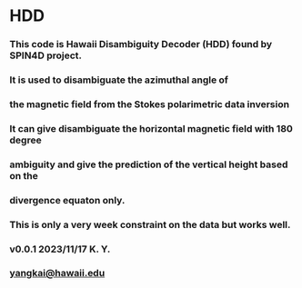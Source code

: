 # HDD
### This code is Hawaii Disambiguity Decoder (HDD) found by SPIN4D project.
### It is used to disambiguate the azimuthal angle of 
### the magnetic field from the Stokes polarimetric data inversion
### It can give disambiguate the horizontal magnetic field with 180 degree
### ambiguity and give the prediction of the vertical height based on the 
### divergence equaton only. 
### This is only a very week constraint on the data but works well.
### v0.0.1 2023/11/17 K. Y.
### yangkai@hawaii.edu
